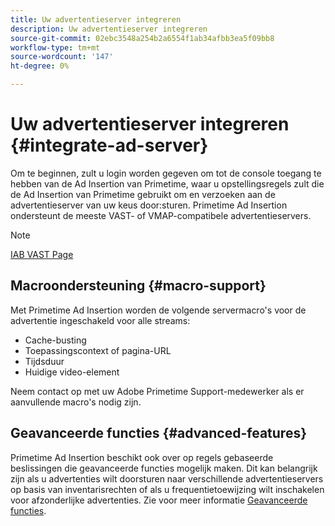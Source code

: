 ```yaml
---
title: Uw advertentieserver integreren
description: Uw advertentieserver integreren
source-git-commit: 02ebc3548a254b2a6554f1ab34afbb3ea5f09bb8
workflow-type: tm+mt
source-wordcount: '147'
ht-degree: 0%

---
```


# Uw advertentieserver integreren {#integrate-ad-server}

Om te beginnen, zult u login worden gegeven om tot de console toegang te hebben van de Ad Insertion van Primetime, waar u opstellingsregels zult die de Ad Insertion van Primetime gebruikt om en verzoeken aan de advertentieserver van uw keus door:sturen. Primetime Ad Insertion ondersteunt de meeste VAST- of VMAP-compatibele advertentieservers.

>[!NOTE]
>
>[IAB VAST Page](https://www.iab.com/guidelines/digital-video-ad-serving-template-vast)

## Macroondersteuning {#macro-support}

Met Primetime Ad Insertion worden de volgende servermacro&#39;s voor de advertentie ingeschakeld voor alle streams:

* Cache-busting
* Toepassingscontext of pagina-URL
* Tijdsduur
* Huidige video-element

Neem contact op met uw Adobe Primetime Support-medewerker als er aanvullende macro&#39;s nodig zijn.

## Geavanceerde functies {#advanced-features}

Primetime Ad Insertion beschikt ook over op regels gebaseerde beslissingen die geavanceerde functies mogelijk maken. Dit kan belangrijk zijn als u advertenties wilt doorsturen naar verschillende advertentieservers op basis van inventarisrechten of als u frequentietoewijzing wilt inschakelen voor afzonderlijke advertenties. Zie voor meer informatie [Geavanceerde functies](/help/primetime-ad-insertion/advanced-features/route-ads-based-on-rules.md).
